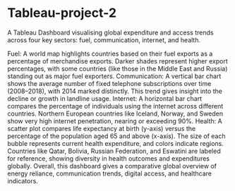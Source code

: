 # Tableau-project-2


A Tableau Dashboard visualising global expenditure and access trends across four key sectors: fuel, communication, internet, and health.

Fuel: A world map highlights countries based on their fuel exports as a percentage of merchandise exports. Darker shades represent higher export percentages, with some countries (like those in the Middle East and Russia) standing out as major fuel exporters.
Communication: A vertical bar chart shows the average number of fixed telephone subscriptions over time (2008–2018), with 2014 marked distinctly. This trend gives insight into the decline or growth in landline usage.
Internet: A horizontal bar chart compares the percentage of individuals using the internet across different countries. Northern European countries like Iceland, Norway, and Sweden show very high internet penetration, nearing or exceeding 90%.
Health: A scatter plot compares life expectancy at birth (y-axis) versus the percentage of the population aged 65 and above (x-axis). The size of each bubble represents current health expenditure, and colors indicate regions. Countries like Qatar, Bolivia, Russian Federation, and Eswatini are labeled for reference, showing diversity in health outcomes and expenditures globally.
Overall, this dashboard gives a comparative global overview of energy reliance, communication trends, digital access, and healthcare indicators.
